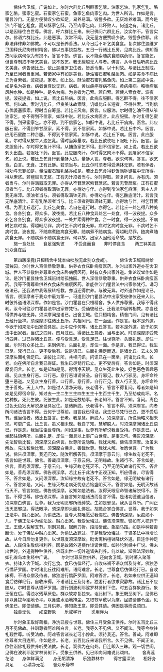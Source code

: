 <!-- { "loadSidebar": true } -->
　　佛住舍卫城。广说如上。尔时六群比丘到酥家乞酥。油家乞油。乳家乞乳。酪家乞酪。蜜家乞蜜。石蜜家乞石蜜。鱼家乞鱼肉家乞肉。为世人所讥。作如是言。瞿昙沙门。无量方便赞叹少欲知足。易养易满。毁訾多欲。无厌难养难满。而今是沙门不能乞粗食。而从酥家乞酥。乃至肉家乞肉。此坏败人。何道之有。诸比丘。以是因缘往白世尊。佛言。呼六群比丘来。来已佛问六群比丘。汝实尔不。答言实尔。佛语六群比丘。此是恶事。汝常不闻。我无量方便赞叹少欲。毁訾多欲耶。此非法非律非如佛教。不可以是长养善法。从今日后不听乞美食食。复次佛住迦维罗卫国释氏尼拘律树精舍。佛以五事饶益故。五日一行诸比丘房。见病比丘。佛知而故问汝病何似为有损不。答言不损。佛言。汝不能索随病食随病药耶。答言能乞。但世尊制戒不听乞美食。故不敢乞。我无檀越无人与者。佛言。从今日后听病比丘乞美食。佛告诸比丘。依止迦维罗卫住者。皆悉令集。以十利故。与诸比丘制戒。乃至已闻者当重闻。若诸家中有如是美食。酥油蜜石蜜乳酪鱼肉。如是美食不病比丘为身索者。波夜提。家者。如上说。酥油蜜石蜜乳酪鱼肉。如上第二盗戒中说。如是名为美食。病者世尊说无罪。病者。黄烂痈痤痔病不禁。黄病疟病。咳嗽痟羸风肿水肿。如是种种。是名为病。为身者为己索。若自索。若使人索食者。波夜提。波夜提者。如上说。若比丘热病。医言。此病应服酥。得乞酥不得。往不信家索。何以故。索时讥比丘。但贪美味故索酥。讥嫌比丘长短者。不得往索。当到信心优婆塞家索。得时当自筹量。若比丘风病。医言。应服油。尔时得乞油不得从笮油家乞。亦不得到不信家。如酥中说。若比丘水病医言。此应服蜜。尔时复得乞蜜不得。到采蜜家乞。亦不得。到不信家乞。如酥中说。若比丘干痟病。医言。此应服石蜜。不得到笮甘蔗家。索不得。到不信家索。如酥中说。若比丘中冷。医言。应用石蜜酪二种合服。不得到不信家索。如酥中说。若比丘下病。医言。此应服乳。尔时得从放牛人边乞乳。得时当筹量取。若比丘欲使吐下服吐下药。医言。当先服鱼汁。尔时得乞鱼汁不得。从捕鱼家乞不得。到不信家乞。如上说。若比丘欲刺头出血。若服吐下药。医言。此应服肉汁。尔时得乞肉汁不得。到屠家不信家乞。如上说。若比丘乞食行到量酥人边。量酥人言。尊者。欲求何等。答言。欲乞食。白言。无食。正有此酥。若须当与。比丘尔时须者得受满钵无罪。若有伴者。得劝与无罪如是。量油蜜石蜜乳酪亦如是。若比丘乞食得麨饭满钵键镃中无所得。得从索浆。若檀越言无浆。正有肉汁须者当与。尔时得取。若复问言。亦有肉。须者当与。尔时得满器取无罪。亦得从笮苷蔗家索苷蔗浆。若言无苷蔗浆。正有石蜜须者当与。比丘须者得取满钵无罪。亦得劝与伴。亦得到笮油家乞麻滓。若主人言我无麻滓。须油者当与。须者得取满钵无罪。亦得劝与伴。得乞酪底清汁。若言我无酪底清汁。正有乳酪须者当与。比丘须者得取满钵无罪。亦得劝与伴。得乞苷蔗得。为客比丘远行。比丘乞美食。若自在道行时。亦得乞。若比丘一处乞得八种美食。各各别食。得众多。波夜提。若比丘八种食异处乞一处食。得一波夜提。众多处乞各各别食。得众多波夜提。一处并索得种种食。合一时食。得一波夜提。不病时乞病时食。得越毗尼罪。病时乞不病时食无罪。病时乞病时食无罪。不病时乞不病时食。波夜提。不随病煮随病食无罪。随病煮不随病食。得越毗尼罪。随病煮随病食无罪。不随病煮不随病食无罪。何以故。出家人因他活命故。是故说。
　　施一食处处　　食足强劝彼
　　不受食而食　　非时停食食
　　两三钵美食　　别众食在后

　　第四跋渠竟(只桓精舍中梵本虫啖脱无此别众食戒)。
　　佛住舍卫城祇树给孤独园。尔时世人笃信恭敬尊重。供养衣食床卧病瘦医药。尔时出家外道亦在舍卫城。世人不恭敬供养尊重衣食床卧病瘦医药。时有众多出家外道。集论议堂作如是论。是沙门瞿昙住舍卫城祇树给孤独园。世人深信恭敬尊重。供养衣食床卧病瘦医药。我等不得尊重供养衣食床卧病瘦医药。谁能往沙门瞿昙法中出家修梵行。诵习彼法已。还我法中我等展转相教。亦当还得供养。与彼无异。时外道作如是论已。皆言。须深摩者于我众中最为第一。可遣到沙门瞿昙法中出家受彼律仪还来入此。时彼外道语须深摩。作如是言。沙门瞿昙在只桓精舍。多人供养尊重。我等不得此利。汝今可往沙门瞿昙法中出家修梵行。受诵彼经已。还我法中展转相教。亦当还得供养与彼无异。须深摩闻是语已。出舍卫城。往只桓精舍。精舍门间。见有诸比丘经行坐禅。须深摩即往诸比丘所。共相问讯。在一面坐。作是言。我本是外道。今欲于如来法中出家受具足。此中应作何等。诸比丘答言。若本是外道。欲于如来法中出家者。当试之四月。四月过已。得诸比丘意者。当与出家。时须深摩即受教行四月。过已得诸比丘意。便与受具足。受具足已。往世尊所。头面礼足。却住一面。尔时有众多比丘。来到佛所。头面礼足。却住一面。作是言。我已得证。我生已尽。梵行已立。更不受后有。说是语已。头面礼佛足而退。是诸比丘。去未久须深摩头面礼佛足已。诣彼比丘所。共相问讯。问讯已在一面坐。问诸比丘言。长老。向在佛所自言我已得证。我生已尽梵行已立。更不受后有。答言如是。时须深摩复问言。长老。如是知如是见。得清净天眼。见众生死此生彼。好色恶色善趣恶趣。见众生身行恶。口行恶。意行恶诽谤贤圣。自行邪见。教人行邪见。身坏命终堕三恶道。又见众生身行善。口行善。意行善。自行正见。教人行正见。身坏命终生于善处。天上人中。如是过人清净天眼。长老得不。答言不得复问。尊者如是知如是见得宿命智。知过去一生二生三生四生五生十生百生千生。乃至劫成劫坏。名姓种族。死此生彼。死彼生此。如是无数劫事。长老知不。答言不知。复问。离色过色无色寂灭解脱身证具足住。是诸解脱。长老得不。答言不得。须深摩言。向者所问诸法皆言不得。云何于世尊前。自言我已得证。我生已尽梵行已立。更不受后有。谁当信者。诸比丘答言。长老。我是慧。解脱人。须深摩言。所说简略义相未现。可更广说。比丘言。虽义相未现。我自了知。慧解脱人。时须深摩闻诸比丘语已。作是念。我当往诣世尊所。问如是事。世尊有所解说我当受持。作是念已。从坐起往诣佛所。头面礼足。却住一面具以上事广白世尊。是事云何。佛告须深摩。先法智后比智。须深摩又白佛言。世尊所说隐略。我犹未解。佛告须深摩。汝虽未解故。先法智后比智。须深摩白佛言。善哉世尊。我犹未解。唯愿世尊。广为我说。佛告须深摩。我还问汝。随汝所解答我。须深摩于意云何。缘生故有老死不。答言如是世尊。佛言。善哉须深摩。于意云何。无明缘故。生诸行不。答言如是。佛言。善哉须深摩。于意云何。生缘灭故老死灭不。乃至无明灭故诸行灭不。答言如是。善哉须深摩。佛告须深摩。若比丘于此法中正观正知。所应得者。尽皆得不。答言如是。又问须深摩。汝知缘生故有老死不。答言如是。缘无明故有诸行不。答言如是。又问。生缘灭故老病死忧悲苦恼盛阴灭不。答言如是。无明灭故诸行灭不。答言如是。佛告须深摩。汝知如是法者。汝得天眼宿命智诸解脱得不。答言。不得世尊。佛告须深摩。汝自言知如是诸法而复言不得。是诸功德谁当信者。须深摩白佛言。世尊。我为无明恶邪所缠缚故。生如是邪见。我从世尊所。广闻正法灭恶邪见。得法眼净。须深摩即头面礼佛足。胡跪合掌白佛言。世尊。我于如来正法中。贼心出家。为偷法故。世尊大慈唯愿受我悔过。佛告须深摩。汝痴如小儿。于佛正法中为偷法故。贼心出家。我受汝悔过。佛告须深摩。譬如有人犯罪于王。王使人裂解支节。刵劓耳鼻。锯解刀折。段段斫截。象蹈马踏。如是种种若毒断命。汝于佛法中贼心出家。为偷法故罪过。于是我受汝悔过。于贤圣法中得增长故。从今日后勿复更作。以世尊度须深摩故。毗舍离栴檀钵降伏外道。目连作神足故。人民倍生敬信得利养。因是故诸外道横作诽谤世尊。如孙陀利经中广说。佛未出世时。外道得种种供养。佛既出世一切外道皆失利养。何以故。知佛法深妙故。如孔雀鸟本生经中广说。
　　尔时世尊厌世供养。还向舍卫城。到时著入聚落衣。持钵入舍卫城。次行乞食。食已彷徉经行。自收床褥不语众僧及侍者。佛独游行憍萨罗国。尔时诸比丘往阿难所。语阿难言。长老。世尊食后彷徉经行已。自收床褥。不语众僧及侍者。佛独游行憍萨罗国。阿难答言。长老。若如来应供正遍知食后彷徉经行。自收床褥。不语诸比丘及侍者。独游行者欲求寂静故。诸比丘不应随从。尔时世尊从憍萨罗国。游行到波利耶娑罗林贤树下住。时五百群象游行。象王恒在后。得浊水残草厌患。群众故亦复独来。诣此树下。象王既至树下。见佛已即以鼻拔草蹈地令平。以鼻盛水洒地掩尘。又取软草敷以为座。屈膝请佛令坐。见佛坐已。即便请佛。三月供养。佛知象王意。即受其请。佛因是事而说颂曰。
　　独善无忧　　如空野象　　乐戒学行
　　奚用伴为

　　尔时象王取好藕根。净洗已授与世尊。佛住三月受象王供养。尔时五百比丘三月不见佛故。往诣尊者阿难所白言。长老。我等久不见佛。又不闻法。我等今欲往礼觐世尊。听受法教。阿难答言诸长老可小停此。须待我还。答言。善哉。阿难即往尊者大目连所。作如是言。长老。五百比丘来诣我所言。久不见佛。不闻正法。欲往诣佛礼觐供养听受法教。长老。观佛为在何处。目连即入三昧。观一切世间。见佛在波利耶娑罗林贤树下。受象王供养。见已即向阿难说此颂曰。
　　舍离莲花池　　身体鲜满足
　　身无垢清净　　乐独静林中
　　得甘露深法　　相好身具足
　　心清净无垢　　舍众乐静林

